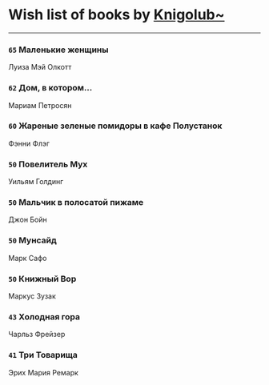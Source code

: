 # Wish list of books by [Knigolub~](https://plus.google.com/u/0/111878597279669641685/)
---

### `65` Маленькие женщины
Луиза Мэй Олкотт

### `62` Дом, в котором...
Мариам Петросян

### `60` Жареные зеленые помидоры в кафе Полустанок
Фэнни Флэг

### `50` Повелитель Мух
Уильям Голдинг

### `50` Мальчик в полосатой пижаме
Джон Бойн

### `50` Мунсайд
Марк Сафо

### `50` Книжный Вор
Маркус Зузак

### `43` Холодная гора
Чарльз Фрейзер

### `41` Три Товарища
Эрих Мария Ремарк

